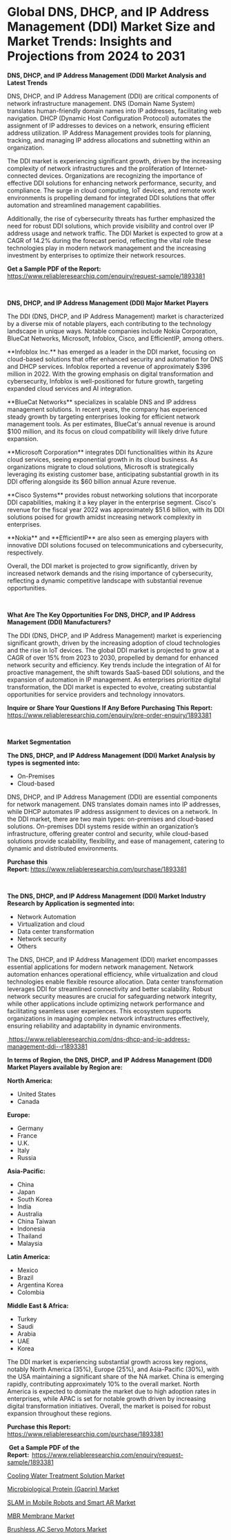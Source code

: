 <p><h1>Global DNS, DHCP, and IP Address Management (DDI) Market Size and Market Trends: Insights and Projections from 2024 to 2031</h1></p><p><strong>DNS, DHCP, and IP Address Management (DDI) Market Analysis and Latest Trends</strong></p>
<p><p>DNS, DHCP, and IP Address Management (DDI) are critical components of network infrastructure management. DNS (Domain Name System) translates human-friendly domain names into IP addresses, facilitating web navigation. DHCP (Dynamic Host Configuration Protocol) automates the assignment of IP addresses to devices on a network, ensuring efficient address utilization. IP Address Management provides tools for planning, tracking, and managing IP address allocations and subnetting within an organization.</p><p>The DDI market is experiencing significant growth, driven by the increasing complexity of network infrastructures and the proliferation of Internet-connected devices. Organizations are recognizing the importance of effective DDI solutions for enhancing network performance, security, and compliance. The surge in cloud computing, IoT devices, and remote work environments is propelling demand for integrated DDI solutions that offer automation and streamlined management capabilities.</p><p>Additionally, the rise of cybersecurity threats has further emphasized the need for robust DDI solutions, which provide visibility and control over IP address usage and network traffic. The DDI Market is expected to grow at a CAGR of 14.2% during the forecast period, reflecting the vital role these technologies play in modern network management and the increasing investment by enterprises to optimize their network resources.</p></p>
<p><strong>Get a Sample PDF of the Report:&nbsp;</strong> <a href="https://www.reliableresearchiq.com/enquiry/request-sample/1893381?utm_campaign=103&utm_medium=2&utm_source=Github&utm_content=ia&utm_term=24102024&utm_id=dns-dhcp-and-ip-address-management-ddi">https://www.reliableresearchiq.com/enquiry/request-sample/1893381</a></p>
<p>&nbsp;</p>
<p><strong>DNS, DHCP, and IP Address Management (DDI) Major Market Players</strong></p>
<p><p>The DDI (DNS, DHCP, and IP Address Management) market is characterized by a diverse mix of notable players, each contributing to the technology landscape in unique ways. Notable companies include Nokia Corporation, BlueCat Networks, Microsoft, Infoblox, Cisco, and EfficientIP, among others.</p><p>**Infoblox Inc.** has emerged as a leader in the DDI market, focusing on cloud-based solutions that offer enhanced security and automation for DNS and DHCP services. Infoblox reported a revenue of approximately $396 million in 2022. With the growing emphasis on digital transformation and cybersecurity, Infoblox is well-positioned for future growth, targeting expanded cloud services and AI integration.</p><p>**BlueCat Networks** specializes in scalable DNS and IP address management solutions. In recent years, the company has experienced steady growth by targeting enterprises looking for efficient network management tools. As per estimates, BlueCat's annual revenue is around $100 million, and its focus on cloud compatibility will likely drive future expansion.</p><p>**Microsoft Corporation** integrates DDI functionalities within its Azure cloud services, seeing exponential growth in its cloud business. As organizations migrate to cloud solutions, Microsoft is strategically leveraging its existing customer base, anticipating substantial growth in its DDI offering alongside its $60 billion annual Azure revenue.</p><p>**Cisco Systems** provides robust networking solutions that incorporate DDI capabilities, making it a key player in the enterprise segment. Cisco's revenue for the fiscal year 2022 was approximately $51.6 billion, with its DDI solutions poised for growth amidst increasing network complexity in enterprises.</p><p>**Nokia** and **EfficientIP** are also seen as emerging players with innovative DDI solutions focused on telecommunications and cybersecurity, respectively. </p><p>Overall, the DDI market is projected to grow significantly, driven by increased network demands and the rising importance of cybersecurity, reflecting a dynamic competitive landscape with substantial revenue opportunities.</p></p>
<p>&nbsp;</p>
<p><strong>What Are The Key Opportunities For DNS, DHCP, and IP Address Management (DDI) Manufacturers?</strong></p>
<p><p>The DDI (DNS, DHCP, and IP Address Management) market is experiencing significant growth, driven by the increasing adoption of cloud technologies and the rise in IoT devices. The global DDI market is projected to grow at a CAGR of over 15% from 2023 to 2030, propelled by demand for enhanced network security and efficiency. Key trends include the integration of AI for proactive management, the shift towards SaaS-based DDI solutions, and the expansion of automation in IP management. As enterprises prioritize digital transformation, the DDI market is expected to evolve, creating substantial opportunities for service providers and technology innovators.</p></p>
<p><strong>Inquire or Share Your Questions If Any Before Purchasing This Report:</strong> <a href="https://www.reliableresearchiq.com/enquiry/pre-order-enquiry/1893381?utm_campaign=103&utm_medium=2&utm_source=Github&utm_content=ia&utm_term=24102024&utm_id=dns-dhcp-and-ip-address-management-ddi">https://www.reliableresearchiq.com/enquiry/pre-order-enquiry/1893381</a></p>
<p>&nbsp;</p>
<p><strong>Market Segmentation</strong></p>
<p><strong>The DNS, DHCP, and IP Address Management (DDI) Market Analysis by types is segmented into:</strong></p>
<p><ul><li>On-Premises</li><li>Cloud-based</li></ul></p>
<p><p>DNS, DHCP, and IP Address Management (DDI) are essential components for network management. DNS translates domain names into IP addresses, while DHCP automates IP address assignment to devices on a network. In the DDI market, there are two main types: on-premises and cloud-based solutions. On-premises DDI systems reside within an organization’s infrastructure, offering greater control and security, while cloud-based solutions provide scalability, flexibility, and ease of management, catering to dynamic and distributed environments.</p></p>
<p><strong>Purchase this Report:&nbsp;</strong><a href="https://www.reliableresearchiq.com/purchase/1893381?utm_campaign=103&utm_medium=2&utm_source=Github&utm_content=ia&utm_term=24102024&utm_id=dns-dhcp-and-ip-address-management-ddi">https://www.reliableresearchiq.com/purchase/1893381</a></p>
<p>&nbsp;</p>
<p><strong>The DNS, DHCP, and IP Address Management (DDI) Market Industry Research by Application is segmented into:</strong></p>
<p><ul><li>Network Automation</li><li>Virtualization and cloud</li><li>Data center transformation</li><li>Network security</li><li>Others</li></ul></p>
<p><p>The DNS, DHCP, and IP Address Management (DDI) market encompasses essential applications for modern network management. Network automation enhances operational efficiency, while virtualization and cloud technologies enable flexible resource allocation. Data center transformation leverages DDI for streamlined connectivity and better scalability. Robust network security measures are crucial for safeguarding network integrity, while other applications include optimizing network performance and facilitating seamless user experiences. This ecosystem supports organizations in managing complex network infrastructures effectively, ensuring reliability and adaptability in dynamic environments.</p></p>
<p><a href="https://www.reliableresearchiq.com/dns-dhcp-and-ip-address-management-ddi--r1893381?utm_campaign=103&utm_medium=2&utm_source=Github&utm_content=ia&utm_term=24102024&utm_id=dns-dhcp-and-ip-address-management-ddi">&nbsp;https://www.reliableresearchiq.com/dns-dhcp-and-ip-address-management-ddi--r1893381</a></p>
<p><strong>In terms of Region, the DNS, DHCP, and IP Address Management (DDI) Market Players available by Region are:</strong></p>
<p>
    <p> <strong> North America: </strong>
        <ul>
            <li>United States</li>
            <li>Canada</li>
        </ul>
        </p> 
    <p> <strong> Europe: </strong>
        <ul>
            <li>Germany</li>
            <li>France</li>
            <li>U.K.</li>
            <li>Italy</li>
            <li>Russia</li>
        </ul>
        </p> 
    <p> <strong> Asia-Pacific: </strong>
        <ul>
            <li>China</li>
            <li>Japan</li>
            <li>South Korea</li>
            <li>India</li>
            <li>Australia</li>
            <li>China Taiwan</li>
            <li>Indonesia</li>
            <li>Thailand</li>
            <li>Malaysia</li>
        </ul>
        </p> 
    <p> <strong> Latin America: </strong>
        <ul>
            <li>Mexico</li>
            <li>Brazil</li>
            <li>Argentina Korea</li>
            <li>Colombia</li>
        </ul>
        </p> 
    <p> <strong> Middle East & Africa: </strong>
        <ul>
            <li>Turkey</li>
            <li>Saudi</li>
            <li>Arabia</li>
            <li>UAE</li>
            <li>Korea</li>
        </ul>
    </p>
    </p>
<p><p>The DDI market is experiencing substantial growth across key regions, notably North America (35%), Europe (25%), and Asia-Pacific (30%), with the USA maintaining a significant share of the NA market. China is emerging rapidly, contributing approximately 10% to the overall market. North America is expected to dominate the market due to high adoption rates in enterprises, while APAC is set for notable growth driven by increasing digital transformation initiatives. Overall, the market is poised for robust expansion throughout these regions.</p></p>
<p><strong>Purchase this Report: </strong><a href="https://www.reliableresearchiq.com/purchase/1893381?utm_campaign=103&utm_medium=2&utm_source=Github&utm_content=ia&utm_term=24102024&utm_id=dns-dhcp-and-ip-address-management-ddi">https://www.reliableresearchiq.com/purchase/1893381</a></p>
<p>&nbsp;<strong>Get a Sample PDF of the Report:&nbsp;&nbsp;</strong><a href="https://www.reliableresearchiq.com/enquiry/request-sample/1893381?utm_campaign=103&utm_medium=2&utm_source=Github&utm_content=ia&utm_term=24102024&utm_id=dns-dhcp-and-ip-address-management-ddi">https://www.reliableresearchiq.com/enquiry/request-sample/1893381</a></p>
<p><strong></strong></p>
<p><p><a href="https://www.linkedin.com/pulse/cooling-water-treatment-solution-market-global-regional-2mu3f?utm_campaign=103&utm_medium=2&utm_source=Github&utm_content=ia&utm_term=24102024&utm_id=dns-dhcp-and-ip-address-management-ddi">Cooling Water Treatment Solution Market</a></p><p><a href="https://www.linkedin.com/pulse/strategic-forecast-microbiological-protein-gaprin-market-growth-wvqrc?utm_campaign=103&utm_medium=2&utm_source=Github&utm_content=ia&utm_term=24102024&utm_id=dns-dhcp-and-ip-address-management-ddi">Microbiological Protein (Gaprin) Market</a></p><p><a href="https://github.com/radmanjxendrisczn/Market-Research-Report-List-1/blob/main/slam-in-mobile-robots-and-smart-ar-market.md?utm_campaign=103&utm_medium=2&utm_source=Github&utm_content=ia&utm_term=24102024&utm_id=dns-dhcp-and-ip-address-management-ddi">SLAM in Mobile Robots and Smart AR Market</a></p><p><a href="https://issuu.com/reportprime-2/docs/mbr-membrane-market-size-2030.pptx_1d97a1798703c4?utm_campaign=103&utm_medium=2&utm_source=Github&utm_content=ia&utm_term=24102024&utm_id=dns-dhcp-and-ip-address-management-ddi">MBR Membrane Market</a></p><p><a href="https://issuu.com/reportprime-2/docs/brushless-ac-servo-motors-market-si_9389900059cc25?utm_campaign=103&utm_medium=2&utm_source=Github&utm_content=ia&utm_term=24102024&utm_id=dns-dhcp-and-ip-address-management-ddi">Brushless AC Servo Motors Market</a></p></p>